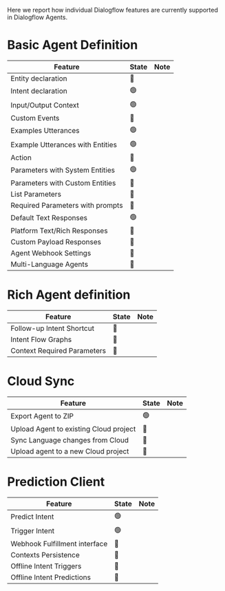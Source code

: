 Here we report how individual Dialogflow features are currently supported in
Dialogflow Agents.

# Basic Agent Definition

| Feature                          | State  | Note |
|----------------------------------|--------|------|
| Entity declaration               | 🔴     |      |
| Intent declaration               | 🟢     |      |
| Input/Output Context             | 🟢     |      |
| Custom Events                    | 🔴     |      |
| Examples Utterances              | 🟢     |      |
| Example Utterances with Entities | 🟢     |      |
| Action                           | 🔴     |      |
| Parameters with System Entities  | 🟢     |      |
| Parameters with Custom Entities  | 🔴     |      |
| List Parameters                  | 🔴     |      |
| Required Parameters with prompts | 🔴     |      |
| Default Text Responses           | 🟢     |      |
| Platform Text/Rich Responses     | 🔴     |      |
| Custom Payload Responses         | 🔴     |      |
| Agent Webhook Settings           | 🔴     |      |
| Multi-Language Agents            | 🔴     |      |

# Rich Agent definition

| Feature                          | State  | Note |
|----------------------------------|--------|------|
| Follow-up Intent Shortcut        | 🔴     |      |
| Intent Flow Graphs               | 🔴     |      |
| Context Required Parameters      | 🔴     |      |

# Cloud Sync

| Feature                                | State  | Note |
|----------------------------------------|--------|------|
| Export Agent to ZIP                    | 🟢     |      |
| Upload Agent to existing Cloud project | 🔴     |      |
| Sync Language changes from Cloud       | 🔴     |      |
| Upload agent to a new Cloud project    | 🔴     |      |

# Prediction Client

| Feature                       | State  | Note |
|-------------------------------|--------|------|
| Predict Intent                | 🟢     |      |
| Trigger Intent                | 🟢     |      |
| Webhook Fulfillment interface | 🔴     |      |
| Contexts Persistence          | 🔴     |      |
| Offline Intent Triggers       | 🔴     |      |
| Offline Intent Predictions    | 🔴     |      |
